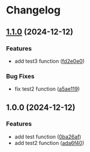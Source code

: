 # Changelog

## [1.1.0](https://github.com/MAXLZ1/test/compare/v1.0.0...v1.1.0) (2024-12-12)


### Features

* add test3 function ([fd2e0e0](https://github.com/MAXLZ1/test/commit/fd2e0e079544f4008d9c917a0e5b9343c118fa5a))


### Bug Fixes

* fix test2 function ([a5ae119](https://github.com/MAXLZ1/test/commit/a5ae1194e5e3d7b6424eac27c14cd19392345464))

## 1.0.0 (2024-12-12)


### Features

* add test function ([0ba26af](https://github.com/MAXLZ1/test/commit/0ba26af0d613f5d650918976bac66c43e35beebc))
* add test2 function ([ada6f40](https://github.com/MAXLZ1/test/commit/ada6f40d0ae0294bc645e310e7611bd16f8604d6))
